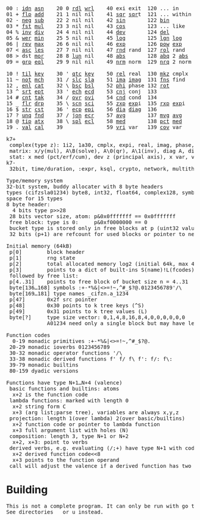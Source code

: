 <pre>00 : <a href="../../blob/master/k.go#L721">idn</a> <a href="../../blob/master/k.go#L3924">asn</a>    20 0 <a href="../../blob/master/k.go#L3576">rdl</a> <a href="../../blob/master/k.go#L3580">wrl</a>    40 exi exit  120 ... in       60 <a href="../../blob/master/k.go#L4221">prm</a>  140
01 + <a href="../../blob/master/k.go#L722">flp</a> <a href="../../blob/master/k.go#L1925">add</a>    21 1 nil nil    41 <a href="../../blob/master/k.go#L1731">sqr</a> <a href="../../blob/master/k.go#L1731">sqr</a>t  121 ... within   61      141
02 - <a href="../../blob/master/k.go#L761">neg</a> <a href="../../blob/master/k.go#L1926">sub</a>    22 2 nil nil    42 <a href="../../blob/master/k.go#L1734">sin</a>       122 <a href="../../blob/master/k.go#L3800">bin</a>          62      142
03 * <a href="../../blob/master/k.go#L764">fst</a> <a href="../../blob/master/k.go#L1927">mul</a>    23 3 nil nil    43 <a href="../../blob/master/k.go#L1737">cos</a>       123 ... like     63      143
04 % <a href="../../blob/master/k.go#L802">inv</a> <a href="../../blob/master/k.go#L1928">div</a>    24 4 nil nil    44 <a href="../../blob/master/k.go#L4818">dev</a>       124 <a href="../../blob/master/k.go#L4188">del</a>          64      144
05 & <a href="../../blob/master/k.go#L805">wer</a> <a href="../../blob/master/k.go#L1929">min</a>    25 5 nil nil    45 <a href="../../blob/master/k.go#L1755">log</a>       125 <a href="../../blob/master/k.go#L1934">lgn</a> <a href="../../blob/master/k.go#L1755">log</a>      65      145
06 | <a href="../../blob/master/k.go#L831">rev</a> <a href="../../blob/master/k.go#L1930">max</a>    26 6 nil nil    46 <a href="../../blob/master/k.go#L1758">exp</a>       126 <a href="../../blob/master/k.go#L1937">pow</a> <a href="../../blob/master/k.go#L1758">exp</a>      66      146
07 < <a href="../../blob/master/k.go#L862">asc</a> <a href="../../blob/master/k.go#L1931">les</a>    27 7 nil nil    47 <a href="../../blob/master/k.go#L4307">rnd</a> rand  127 <a href="../../blob/master/k.go#L4258">rol</a> rand     67      147
08 > dst <a href="../../blob/master/k.go#L1932">mor</a>    28 8 <a href="../../blob/master/k.go#L3586">lun</a> nil    48 <a href="../../blob/master/k.go#L1740">abs</a>       128 <a href="../../blob/master/k.go#L1748">abq</a> 2 <a href="../../blob/master/k.go#L1740">abs</a>    68      148
09 = <a href="../../blob/master/k.go#L880">grp</a> <a href="../../blob/master/k.go#L1933">eql</a>    29 9 nil nil    49 <a href="../../blob/master/k.go#L4395">nrm</a> norm  129 <a href="../../blob/master/k.go#L4396">nrq</a> 2 norm   69      149
                                                                          
10 ! <a href="../../blob/master/k.go#L909">til</a> <a href="../../blob/master/k.go#L1978">key</a>    30 ' <a href="../../blob/master/k.go#L3139">qtc</a> <a href="../../blob/master/k.go#L1978">key</a>    50 <a href="../../blob/master/k.go#L1761">rel</a> real  130 <a href="../../blob/master/k.go#L4741">mkz</a> cmplx    70      150
11 ~ <a href="../../blob/master/k.go#L970">not</a> <a href="../../blob/master/k.go#L2012">mch</a>    31 / <a href="../../blob/master/k.go#L3140">slc</a> <a href="../../blob/master/k.go#L3137">sla</a>    51 <a href="../../blob/master/k.go#L1762">ima</a> <a href="../../blob/master/k.go#L1762">ima</a>g  131 <a href="../../blob/master/k.go#L2496">fns</a> find     71      151
12 , <a href="../../blob/master/k.go#L989">enl</a> <a href="../../blob/master/k.go#L2057">cat</a>    32 \ <a href="../../blob/master/k.go#L3141">bsc</a> <a href="../../blob/master/k.go#L3138">bsl</a>    52 <a href="../../blob/master/k.go#L1763">phi</a> phase 132 <a href="../../blob/master/k.go#L2261">rot</a>          72      152
13 ^ <a href="../../blob/master/k.go#L1007">srt</a> <a href="../../blob/master/k.go#L2168">ept</a>    33 ' <a href="../../blob/master/k.go#L3148">ech</a> <a href="../../blob/master/k.go#L3174">ecd</a>    53 <a href="../../blob/master/k.go#L1791">cnj</a> conj  133              73      153
14 # <a href="../../blob/master/k.go#L1008">cnt</a> <a href="../../blob/master/k.go#L2194">tak</a>    34 / <a href="../../blob/master/k.go#L3288">ovr</a> <a href="../../blob/master/k.go#L3426">ovi</a>    54 <a href="../../blob/master/k.go#L4575">cnd</a> cond  134              74      154
15 _ <a href="../../blob/master/k.go#L1016">flr</a> <a href="../../blob/master/k.go#L2262">drp</a>    35 \ <a href="../../blob/master/k.go#L3347">scn</a> <a href="../../blob/master/k.go#L3459">sci</a>    55 <a href="../../blob/master/k.go#L1849">zxp</a> <a href="../../blob/master/k.go#L1758">exp</a>i  135 <a href="../../blob/master/k.go#L1812">rxp</a> <a href="../../blob/master/k.go#L1758">exp</a>i     75      155
16 $ <a href="../../blob/master/k.go#L1025">str</a> <a href="../../blob/master/k.go#L2366">cst</a>    36 ' <a href="../../blob/master/k.go#L3194">ecp</a> <a href="../../blob/master/k.go#L3240">epi</a>    56 <a href="../../blob/master/k.go#L945">dia</a> <a href="../../blob/master/k.go#L945">dia</a>g  136              76      156
17 ? <a href="../../blob/master/k.go#L1091">unq</a> <a href="../../blob/master/k.go#L2461">fnd</a>    37 / <a href="../../blob/master/k.go#L3709">jon</a> <a href="../../blob/master/k.go#L3260">ecr</a>    57 <a href="../../blob/master/k.go#L4913">avg</a>       137 <a href="../../blob/master/k.go#L4944">mvg</a> <a href="../../blob/master/k.go#L4913">avg</a>      77      157
18 @ <a href="../../blob/master/k.go#L1123">tip</a> <a href="../../blob/master/k.go#L2528">atx</a>    38 \ <a href="../../blob/master/k.go#L3676">spl</a> <a href="../../blob/master/k.go#L3274">ecl</a>    58 <a href="../../blob/master/k.go#L5049">med</a>       138 <a href="../../blob/master/k.go#L5061">pct</a> <a href="../../blob/master/k.go#L5049">med</a>      78      158
19 . <a href="../../blob/master/k.go#L1133">val</a> <a href="../../blob/master/k.go#L2991">cal</a>    39              59 <a href="../../blob/master/k.go#L4844">vri</a> var   139 <a href="../../blob/master/k.go#L4865">cov</a> var      79      15

k7+
 complex(type z): 1i2, 1a30, cmplx, expi, real, imag, phase, conj, rand 3i(binormal)
 matrix: x/y(mul), A\B(solve), A\0(qr), A\1(inv), diag A, diag v, norm, cond
 stat: x med (pct/erf/cum), dev z (principal axis), x var, var z (cov), x avg (cum/win/exp)
k7-
 32bit, time/duration, :expr, ksql, crypto, network, multithread
 
Type/memory system
32-bit system, buddy allocater with 8 byte headers
types (cifzsla01234) byte8, int32, float64, complex128, symbol64, list32, dict64, funcs
space for 15 types
8 byte header:
  4 bits type p>>28
 28 bits vector size, atom: p&0x0fffffff == 0x0fffffff
 free block: type is 0:     p&0xf0000000 == 0
 bucket type is stored only in free blocks at p (uint32 value)
 32 bits (p+1) are refcount for used blocks or pointer to next free

Initial memory (64kB)
 p[0]        block header
 p[1]        rng state
 p[2]        total allocated memory log2 (initial 64k, max 4G) uint32
 p[3]        points to a dict of built-ins S(name)!L(fcodes)
 followed by free list:
 p[4..31]    points to free block of bucket size n = 4..31
 byte[136…168] symbols :+-*%&|<>=!~,^#_$?@.0123456789'/\
 byte[169…181] type names _cifzn.a_1234
 p[47]       0x2f src pointer
 p[48]       0x30 points to k tree keys (^S)
 p[49]       0x31 points to k tree values (L)
 byte[?]     type size vector: 0,1,4,8,16,8,4,0,0,0,0,0,0
             A01234 need only a single block but may have length>0

Function codes
  0-19 monadic primitives :+-*%&|<>=!~,^#_$?@.
 20-29 monadic ioverbs 0123456789
 30-32 monadic operator functions '/\
 33-38 monadic derived functions f' f/ f\ f': f/: f\:
 39-79 monadic builtins
 80-159 dyadic versions

Functions have type N+1…N+4 (valence)
 basic functions and builtins: atoms
  x+2 is the function code
 lambda functions: marked with length 0
  x+2 string form C
  x+3 (arg list;parse tree), variables are always x,y,z
 projection: length 1(over lambda) 2(over basic/builtins)
  x+2 function code or pointer to lambda function
  x+3 full argument list with holes (N)
 composition: length 3, type N+1 or N+2
  x+2, x+3: point to verbs
 derived verbs, e.g. evaluating (/;+) have type N+1 with code > 256
  x+2 derived function code<<8
  x+3 points to the function operand
 call will adjust the valence if a derived function has two arguments
</pre>

# Building
<pre>
This is not a complete program. It can only be run with go test.
See directories _ or u instead.
</pre>
